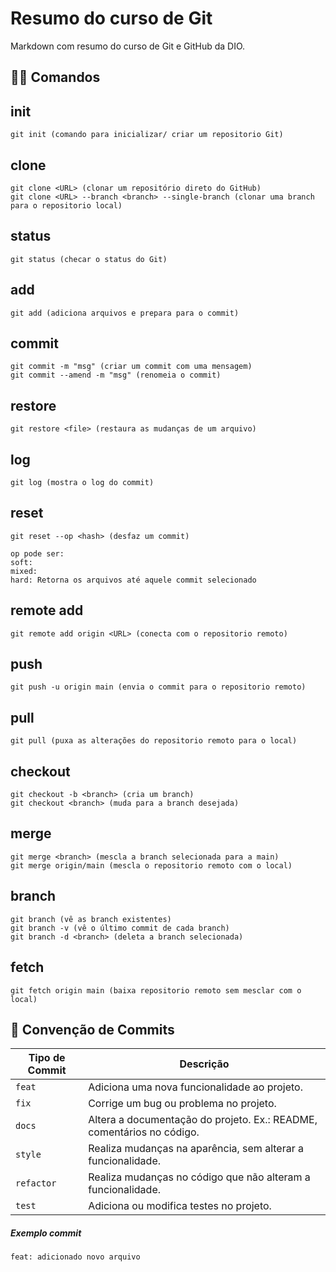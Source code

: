 # Resumo do curso de Git

Markdown com resumo do curso de Git e GitHub da DIO.

## 👨‍💻 Comandos

## init
```
git init (comando para inicializar/ criar um repositorio Git)
```

## clone

```
git clone <URL> (clonar um repositório direto do GitHub)
git clone <URL> --branch <branch> --single-branch (clonar uma branch para o repositorio local)
```

## status
```
git status (checar o status do Git)
```

## add
```
git add (adiciona arquivos e prepara para o commit)
```

## commit
```
git commit -m "msg" (criar um commit com uma mensagem)
git commit --amend -m "msg" (renomeia o commit)
```

## restore
```
git restore <file> (restaura as mudanças de um arquivo)
```

## log
```
git log (mostra o log do commit)
```

## reset
```
git reset --op <hash> (desfaz um commit)

op pode ser: 
soft: 
mixed:
hard: Retorna os arquivos até aquele commit selecionado
```

## remote add
```
git remote add origin <URL> (conecta com o repositorio remoto)
```

## push
```
git push -u origin main (envia o commit para o repositorio remoto)
```

## pull
```
git pull (puxa as alterações do repositorio remoto para o local)
```

## checkout
```
git checkout -b <branch> (cria um branch)
git checkout <branch> (muda para a branch desejada)
```

## merge
```
git merge <branch> (mescla a branch selecionada para a main)
git merge origin/main (mescla o repositorio remoto com o local)
```

## branch
```
git branch (vê as branch existentes)
git branch -v (vê o último commit de cada branch)
git branch -d <branch> (deleta a branch selecionada)
```

## fetch
```
git fetch origin main (baixa repositorio remoto sem mesclar com o local)
```

## 📗 Convenção de Commits

| Tipo de Commit | Descrição                                                                                                 |
| -------------- | --------------------------------------------------------------------------------------------------------- |
| `feat`         | Adiciona uma nova funcionalidade ao projeto.                                                              |
| `fix`          | Corrige um bug ou problema no projeto.                                                                    |
| `docs`         | Altera a documentação do projeto. Ex.: README, comentários no código.                                     |
| `style`        | Realiza mudanças na aparência, sem alterar a funcionalidade.                                              |
| `refactor`     | Realiza mudanças no código que não alteram a funcionalidade.                                              |
| `test`         | Adiciona ou modifica testes no projeto.                                                                   |

##### Exemplo commit

`feat: adicionado novo arquivo`
